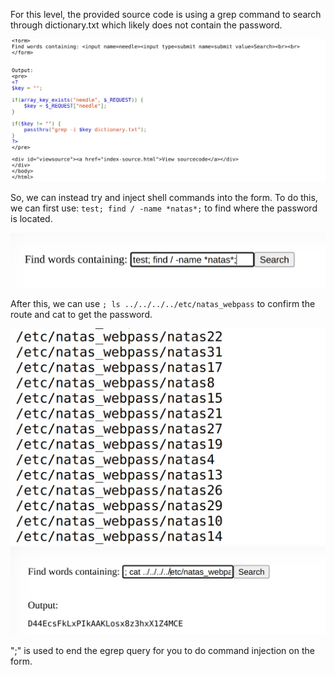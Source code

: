 For this level, the provided source code is using a grep command to search through dictionary.txt which likely does not contain the password.

<img title="inspect html" alt="Alt text" src="image_resources/natas9_code.png">

So, we can instead try and inject shell commands into the form. To do this, we can first use: `test; find / -name *natas*;` to find where the password is located.

<img title="inspect html" alt="Alt text" src="image_resources/natas9_form1.png">

After this, we can use `; ls ../../../../etc/natas_webpass` to confirm the route and cat to get the password.

<img title="inspect html" alt="Alt text" src="image_resources/natas9_form2.png">

<img title="inspect html" alt="Alt text" src="image_resources/natas9_pass.png">

";" is used to end the egrep query for you to do command injection on the form.

